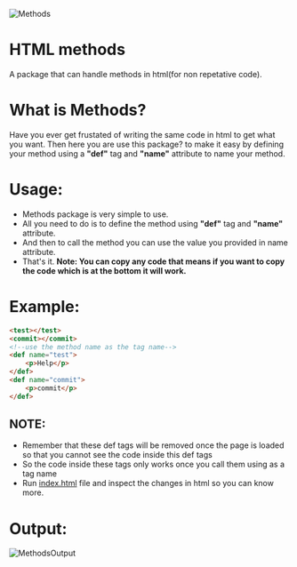 ![Methods](https://github.com/Chandra-sekhar-pilla/HTML-methods/blob/main/Resources/Methods.png)

# HTML methods
 A package that can handle methods in html(for non repetative code).

# What is Methods?
 Have you ever get frustated of writing the same code in html to get what you want. Then here you are use this package? to make it easy by defining your method using a **"def"** tag and **"name"** attribute to name your method.

# Usage:
 - Methods package is very simple to use.
 - All you need to do is to define the method using **"def"** tag and **"name"** attribute.
 - And then to call the method you can use the value you provided in name attribute.
 - That's it.
 **Note: You can copy any code that means if you want to copy the code which is at the bottom it will work.**

# Example:

```html
<test></test>
<commit></commit>
<!--use the method name as the tag name-->
<def name="test">
    <p>Help</p>
</def>
<def name="commit">
    <p>commit</p>
</def>
```

## NOTE:
- Remember that these def tags will be removed once the page is loaded so that you cannot see the code inside this def tags
- So the code inside these tags only works once you call them using as a tag name
- Run [index.html](https://github.com/Chandra-sekhar-pilla/HTML-methods/blob/main/index.html) file and inspect the changes in html so you can know more.

# Output:
 ![MethodsOutput](https://github.com/Chandra-sekhar-pilla/HTML-methods/blob/main/Resources/outPutv2.png)